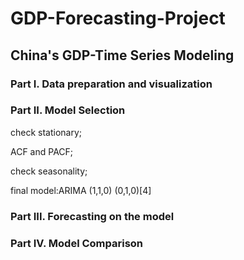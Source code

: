 # GDP-Forecasting-Project
## China's GDP-Time Series Modeling
### Part I. Data preparation and visualization
### Part II. Model Selection
check stationary;

ACF and PACF;

check seasonality;

final model:ARIMA (1,1,0) (0,1,0)[4]
### Part III. Forecasting on the model
### Part IV. Model Comparison
